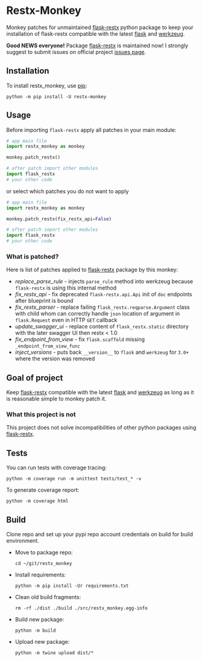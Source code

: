# Restx-Monkey

Monkey patches for unmaintained [flask-restx](https://github.com/python-restx/flask-restx) python package to keep
your installation of flask-restx compatible with the latest [flask](https://github.com/pallets/flask)
and [werkzeug](https://github.com/pallets/werkzeug).

**Good NEWS everyone!** Package [flask-restx](https://github.com/python-restx/flask-restx) is maintained now! I strongly suggest to submit issues on official project [issues page](https://github.com/python-restx/flask-restx/issues).

## Installation

To install restx_monkey, use [pip](https://pip.pypa.io/en/stable/):

```shell
python -m pip install -U restx-monkey
```

## Usage

Before importing `flask-restx` apply all patches in your main module:

```python
# app main file
import restx_monkey as monkey

monkey.patch_restx()

# after patch import other modules 
import flask_restx
# your other code
```

or select which patches you do not want to apply

```python
# app main file
import restx_monkey as monkey

monkey.patch_restx(fix_restx_api=False)

# after patch import other modules 
import flask_restx
# your other code
```

### What is patched?

Here is list of patches applied to [flask-restx](https://github.com/python-restx/flask-restx) package by this monkey:

- _replace_parse_rule_ - injects `parse_rule` method into werkzeug because `flask-restx` is using this internal method
- _fix_restx_api_ - fix deprecated `flask-restx.api.Api` init of `doc` endpoints after blueprint is bound
- _fix_restx_parser_ - replace failing `flask_restx.reqparse.Argument` class with child whom can correctly handle `json`
  location of argument in `flask.Request` even in HTTP `GET` callback
- _update_swagger_ui_ - replace content of `flask_restx.static` directory with the later swagger UI then restx < 1.0
- _fix_endpoint_from_view_ - fix `flask.scaffold` missing `_endpoint_from_view_func`
- _inject_versions_ - puts back `__version__` to `flask` and `werkzeug` for `3.0+` where the version was removed 

## Goal of project

Keep [flask-restx](https://github.com/python-restx/flask-restx) compatible with the
latest [flask](https://github.com/pallets/flask) and [werkzeug](https://github.com/pallets/werkzeug) as long as it is
reasonable simple to monkey patch it.

### What this project is not

This project does not solve incompatibilities of other python packages
using [flask-restx](https://github.com/python-restx/flask-restx).


## Tests

You can run tests with coverage tracing:

```shell
python -m coverage run -m unittest tests/test_* -v 
```

To generate coverage report:

```shell
python -m coverage html   
```

## Build

Clone repo and set up your pypi repo account credentials on build for build environment.

- Move to package repo:

    ```shell
    cd ~/git/restx_monkey
    ```

- Install requirements:

   ```shell
   python -m pip install -Ur requirements.txt
   ```

- Clean old build fragments:

    ```shell
    rm -rf ./dist ./build ./src/restx_monkey.egg-info
    ```

- Build new package:

    ```shell
    python -m build
    ``` 

- Upload new package:

    ```shell
    python -m twine upload dist/* 
    ```